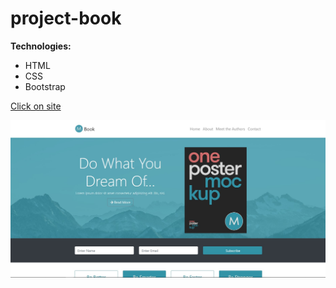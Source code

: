 # project-book

**Technologies:**
- HTML
- CSS
- Bootstrap

[Click on site](https://11samo.github.io/project-book/)

![Screenshot of site](book_screenshot.jpg)
